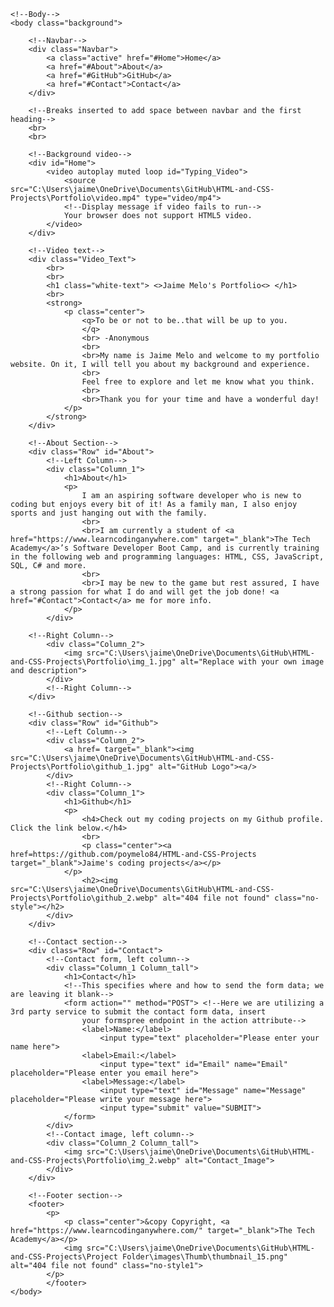 
<!DOCTYPE html>
<html>
	<!--Head-->
	<head>
		<meta charset="UTF-8">
		<meta name="viewport" content="width=device-width" />
		<title>Jaime Melo</title>
		<link rel="stylesheet" type="text/css" href="Portfolio.css">
	</head>
	
	<!--Body-->
	<body class="background">
	
		<!--Navbar-->
		<div class="Navbar">
			<a class="active" href="#Home">Home</a>
			<a href="#About">About</a>
			<a href="#GitHub">GitHub</a>
			<a href="#Contact">Contact</a>
		</div>
		
		<!--Breaks inserted to add space between navbar and the first heading-->
		<br>
		<br>
		
		<!--Background video-->
		<div id="Home">
			<video autoplay muted loop id="Typing_Video">
				<source src="C:\Users\jaime\OneDrive\Documents\GitHub\HTML-and-CSS-Projects\Portfolio\video.mp4" type="video/mp4">
				<!--Display message if video fails to run-->
				Your browser does not support HTML5 video.
			</video> 
		</div>
		
		<!--Video text-->
		<div class="Video_Text">
			<br>
			<br>
			<h1 class="white-text"> <>Jaime Melo's Portfolio<> </h1>
			<br>
			<strong>
				<p class="center">
					<q>To be or not to be..that will be up to you.
					</q>
					<br> -Anonymous
					<br>
					<br>My name is Jaime Melo and welcome to my portfolio website. On it, I will tell you about my background and experience. 
					<br>
					Feel free to explore and let me know what you think.
					<br>
					<br>Thank you for your time and have a wonderful day!
				</p>
			</strong>
		</div>
		
		<!--About Section-->
		<div class="Row" id="About">
			<!--Left Column-->
			<div class="Column_1">
				<h1>About</h1>
				<p>
					I am an aspiring software developer who is new to coding but enjoys every bit of it! As a family man, I also enjoy sports and just hanging out with the family.
					<br>
					<br>I am currently a student of <a href="https://www.learncodinganywhere.com" target="_blank">The Tech Academy</a>’s Software Developer Boot Camp, and is currently training in the following web and programming languages: HTML, CSS, JavaScript, SQL, C# and more. 
					<br>
					<br>I may be new to the game but rest assured, I have a strong passion for what I do and will get the job done! <a href="#Contact">Contact</a> me for more info.
				</p>
			</div>
		
		<!--Right Column-->
			<div class="Column_2">
				<img src="C:\Users\jaime\OneDrive\Documents\GitHub\HTML-and-CSS-Projects\Portfolio\img_1.jpg" alt="Replace with your own image and description">
			</div>
			<!--Right Column-->
		</div>
		
		<!--Github section-->
		<div class="Row" id="Github">
			<!--Left Column-->
			<div class="Column_2">
				<a href= target="_blank"><img src="C:\Users\jaime\OneDrive\Documents\GitHub\HTML-and-CSS-Projects\Portfolio\github_1.jpg" alt="GitHub Logo"><a/>
			</div>
			<!--Right Column-->
			<div class="Column_1">
				<h1>Github</h1>
				<p>
					<h4>Check out my coding projects on my Github profile. Click the link below.</h4>
					<br>
					<p class="center"><a href=https://github.com/poymelo84/HTML-and-CSS-Projects target="_blank">Jaime's coding projects</a></p>
				</p>
					<h2><img src="C:\Users\jaime\OneDrive\Documents\GitHub\HTML-and-CSS-Projects\Portfolio\github_2.webp" alt="404 file not found" class="no-style"></h2>
			</div>
		</div>
		
		<!--Contact section-->
		<div class="Row" id="Contact">
			<!--Contact form, left column-->
			<div class="Column_1 Column_tall">
				<h1>Contact</h1>
				<!--This specifies where and how to send the form data; we are leaving it blank-->
				<form action="" method="POST"> <!--Here we are utilizing a 3rd party service to submit the contact form data, insert 
					your formspree endpoint in the action attribute-->
					<label>Name:</label>
						<input type="text" placeholder="Please enter your name here">
					<label>Email:</label>
						<input type="text" id="Email" name="Email" placeholder="Please enter you email here">
					<label>Message:</label>
						<input type="text" id="Message" name="Message" placeholder="Please write your message here">
						<input type="submit" value="SUBMIT">
				</form>
			</div>
			<!--Contact image, left column-->
			<div class="Column_2 Column_tall">
				<img src="C:\Users\jaime\OneDrive\Documents\GitHub\HTML-and-CSS-Projects\Portfolio\img_2.webp" alt="Contact_Image">
			</div>
		</div>
		
		<!--Footer section-->
		<footer>
			<p>
				<p class="center">&copy Copyright, <a href="https://www.learncodinganywhere.com/" target="_blank">The Tech Academy</a></p>	 
				<img src="C:\Users\jaime\OneDrive\Documents\GitHub\HTML-and-CSS-Projects\Project Folder\images\Thumb\thumbnail_15.png" alt="404 file not found" class="no-style1">
			</p>
			</footer>
	</body>
</html>
						
		
		
		
		
		
		
		
		
		
		
		
		
		
		
		
		
		
		
		
		
		
		
		
		
		
		
		
		
		
		
		
		
		
		
		
		
		
		
			
			
			
			
			
			
			
			
			
			
			
			
			
			
			
			
			
			
			
			
			
			
		
